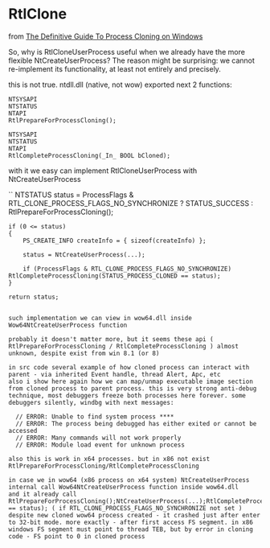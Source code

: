 # RtlClone

from [The Definitive Guide To Process Cloning on Windows](https://github.com/huntandhackett/process-cloning/tree/master?tab=readme-ov-file#the-definitive-guide-to-process-cloning-on-windows)
 
So, why is RtlCloneUserProcess useful when we already have the more flexible NtCreateUserProcess? The reason might be surprising: we cannot re-implement its functionality, at least not entirely and precisely.

this is not true. ntdll.dll (native, not wow) exported next 2 functions:

```
NTSYSAPI
NTSTATUS
NTAPI
RtlPrepareForProcessCloning();

NTSYSAPI
NTSTATUS
NTAPI
RtlCompleteProcessCloning(_In_ BOOL bCloned);
```

with it we easy can implement RtlCloneUserProcess with NtCreateUserProcess

``
	NTSTATUS status = ProcessFlags & RTL_CLONE_PROCESS_FLAGS_NO_SYNCHRONIZE ? STATUS_SUCCESS : RtlPrepareForProcessCloning();

	if (0 <= status)
	{
		PS_CREATE_INFO createInfo = { sizeof(createInfo) };

		status = NtCreateUserProcess(...);

		if (ProcessFlags & RTL_CLONE_PROCESS_FLAGS_NO_SYNCHRONIZE) RtlCompleteProcessCloning(STATUS_PROCESS_CLONED == status);
	}

	return status;
```

such implementation we can view in wow64.dll inside Wow64NtCreateUserProcess function

probably it doesn't matter more, but it seems these api ( RtlPrepareForProcessCloning / RtlCompleteProcessCloning ) almost unknown, despite exist from win 8.1 (or 8)

in src code several example of how cloned process can interact with parent - via inherited Event handle, thread Alert, Apc, etc
also i show here again how we can map/unmap executable image section from cloned process to parent process. this is very strong anti-debug technique, most debuggers freeze both processes here forever. some debuggers silently, windbg with next messages:
```
      // ERROR: Unable to find system process ****
      // ERROR: The process being debugged has either exited or cannot be accessed
      // ERROR: Many commands will not work properly
      // ERROR: Module load event for unknown process
```
also this is work in x64 processes. but in x86 not exist RtlPrepareForProcessCloning/RtlCompleteProcessCloning

in case we in wow64 (x86 process on x64 system) NtCreateUserProcess internal call Wow64NtCreateUserProcess function inside wow64.dll
and it already call RtlPrepareForProcessCloning();NtCreateUserProcess(...);RtlCompleteProcessCloning(STATUS_PROCESS_CLONED == status); ( if RTL_CLONE_PROCESS_FLAGS_NO_SYNCHRONIZE not set )
despite new cloned wow64 process created - it crashed just after enter to 32-bit mode. more exactly - after first access FS segment. in x86 windows FS segment must point to thread TEB, but by error in cloning code - FS point to 0 in cloned process
